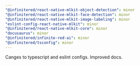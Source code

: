 ```yaml
---
"@infinitered/react-native-mlkit-object-detection": minor
"@infinitered/react-native-mlkit-face-detection": minor
"@infinitered/react-native-mlkit-image-labeling": minor
"eslint-config-react-native-mlkit": minor
"@infinitered/react-native-mlkit-core": minor
"docusaurus": minor
"@infinitered/infinite-red-ai": minor
"@infinitered/tsconfig": minor
---
```


Canges to typescript and eslint configs. Improved docs.
